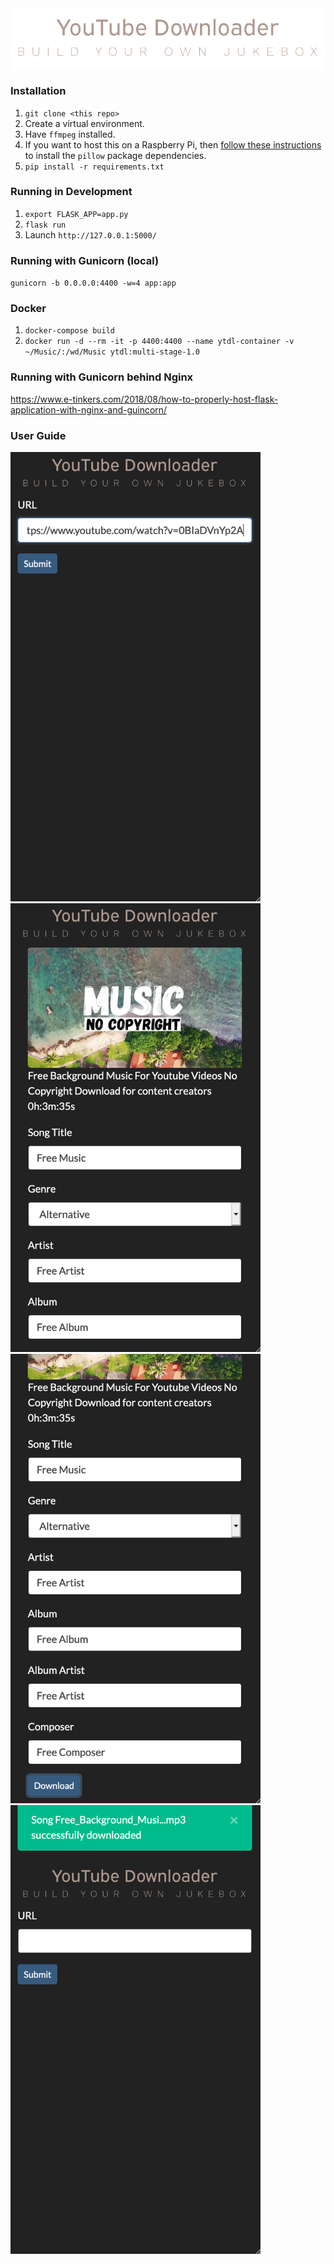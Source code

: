 <img align="center" src="static/images/ytdl_image.png" width="800" />

### Installation

1. `git clone <this repo>`
1. Create a virtual environment.
1. Have `ffmpeg` installed.
1. If you want to host this on a Raspberry Pi, then [follow these instructions](https://www.techcoil.com/blog/how-to-setup-python-imaging-library-pillow-on-raspbian-stretch-lite-for-processing-images-on-your-raspberry-pi/) to install the `pillow` package dependencies.
1. `pip install -r requirements.txt`

### Running in Development
1. `export FLASK_APP=app.py`
1. `flask run`
1. Launch `http://127.0.0.1:5000/`

### Running with Gunicorn (local)
`gunicorn -b 0.0.0.0:4400 -w=4 app:app`


### Docker
1. `docker-compose build`
1. `docker run -d --rm -it -p 4400:4400 --name ytdl-container -v ~/Music/:/wd/Music ytdl:multi-stage-1.0`

### Running with Gunicorn behind Nginx

https://www.e-tinkers.com/2018/08/how-to-properly-host-flask-application-with-nginx-and-guincorn/

### User Guide

<p float="center">
  <img src="images/S1.png" width="400" />
  <img src="images/S2.png" width="400" /> 
  <img src="images/S3.png" width="400" />
  <img src="images/S4.png" width="400" />
</p>